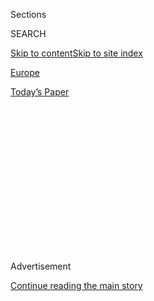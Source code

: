 <div id="app">

<div>

<div>

<div>

<div class="NYTAppHideMasthead css-1q2w90k e1suatyy0">

<div class="section css-ui9rw0 e1suatyy2">

<div class="css-eph4ug er09x8g0">

<div class="css-6n7j50">

</div>

<span class="css-1dv1kvn">Sections</span>

<div class="css-10488qs">

<span class="css-1dv1kvn">SEARCH</span>

</div>

[Skip to content](#site-content)[Skip to site
index](#site-index)

</div>

<div id="masthead-section-label" class="css-1wr3we4 eaxe0e00">

[Europe](https://www.nytimes3xbfgragh.onion/section/world/europe)

</div>

<div class="css-10698na e1huz5gh0">

</div>

</div>

<div id="masthead-bar-one" class="section hasLinks css-15hmgas e1csuq9d3">

<div class="css-uqyvli e1csuq9d0">

</div>

<div class="css-1uqjmks e1csuq9d1">

</div>

<div class="css-9e9ivx">

[](https://myaccount.nytimes3xbfgragh.onion/auth/login?response_type=cookie&client_id=vi)

</div>

<div class="css-1bvtpon e1csuq9d2">

[Today’s
Paper](https://www.nytimes3xbfgragh.onion/section/todayspaper)

</div>

</div>

</div>

</div>

<div data-aria-hidden="false">

<div id="site-content" data-role="main">

<div>

<div class="css-1aor85t" style="opacity:0.000000001;z-index:-1;visibility:hidden">

<div class="css-1hqnpie">

<div class="css-epjblv">

<span class="css-17xtcya">[Europe](/section/world/europe)</span><span class="css-x15j1o">|</span><span class="css-fwqvlz">Woody
Johnson Was a Loyal Trump Supporter in 2016. As an Ambassador, He May Be
Too
Loyal.</span>

</div>

<div class="css-k008qs">

<div class="css-1iwv8en">

<span class="css-18z7m18"></span>

<div>

</div>

</div>

<span class="css-1n6z4y">https://nyti.ms/2WTpVhj</span>

<div class="css-1705lsu">

<div class="css-4xjgmj">

<div class="css-4skfbu" data-role="toolbar" data-aria-label="Social Media Share buttons, Save button, and Comments Panel with current comment count" data-testid="share-tools">

  - 
  - 
  - 
  - 
    
    <div class="css-6n7j50">
    
    </div>

  - 

</div>

</div>

</div>

</div>

</div>

</div>

<div id="NYT_TOP_BANNER_REGION" class="css-13pd83m">

</div>

<div id="top-wrapper" class="css-1sy8kpn">

<div id="top-slug" class="css-l9onyx">

Advertisement

</div>

[Continue reading the main
story](#after-top)

<div class="ad top-wrapper" style="text-align:center;height:100%;display:block;min-height:250px">

<div id="top" class="place-ad" data-position="top" data-size-key="top">

</div>

</div>

<div id="after-top">

</div>

</div>

<div>

<div id="sponsor-wrapper" class="css-1hyfx7x">

<div id="sponsor-slug" class="css-19vbshk">

Supported by

</div>

[Continue reading the main
story](#after-sponsor)

<div id="sponsor" class="ad sponsor-wrapper" style="text-align:center;height:100%;display:block">

</div>

<div id="after-sponsor">

</div>

</div>

<div class="css-186x18t">

</div>

<div class="css-1vkm6nb ehdk2mb0">

# Woody Johnson Was a Loyal Trump Supporter in 2016. As an Ambassador, He May Be Too Loyal.

</div>

In the view of some American diplomats, Mr. Johnson’s willingness to
carry out President Trump’s request to seek the British government’s
help in moving the British Open to his golf resort in Scotland was only
the latest example of the envoy’s poor judgment.

<div class="css-79elbk" data-testid="photoviewer-wrapper">

<div class="css-z3e15g" data-testid="photoviewer-wrapper-hidden">

</div>

<div class="css-1a48zt4 ehw59r15" data-testid="photoviewer-children">

![<span class="css-16f3y1r e13ogyst0" data-aria-hidden="true">Robert
Wood Johnson IV, the American ambassador to Britain, lobbied British
officials to hold the British Open at President Trump’s Turnberry golf
resort in
Scotland.</span><span class="css-cnj6d5 e1z0qqy90" itemprop="copyrightHolder"><span class="css-1ly73wi e1tej78p0">Credit...</span><span><span>Pool
photo by Hannah
McKay</span></span></span>](https://static01.graylady3jvrrxbe.onion/images/2020/07/24/us/politics/24dc-woody1/merlin_174791733_5a127cfe-929e-4b62-ad11-8555ab18c576-articleLarge.jpg?quality=75&auto=webp&disable=upscale)

</div>

</div>

<div class="css-18e8msd">

<div class="css-otjvjh epjyd6m0">

<div class="css-nmf14i ey68jwv0" data-aria-hidden="true">

[![Mark
Landler](https://static01.graylady3jvrrxbe.onion/images/2019/10/22/reader-center/author-mark-landler/author-mark-landler-thumbLarge-v3.png
"Mark Landler")](https://www.nytimes3xbfgragh.onion/by/mark-landler)[![Lara
Jakes](https://static01.graylady3jvrrxbe.onion/images/2019/07/25/reader-center/author-lara-jakes/author-lara-jakes-thumbLarge.png
"Lara Jakes")](https://www.nytimes3xbfgragh.onion/by/lara-jakes)[![Maggie
Haberman](https://static01.graylady3jvrrxbe.onion/images/2018/07/12/multimedia/author-maggie-haberman/author-maggie-haberman-thumbLarge.png
"Maggie Haberman")](https://www.nytimes3xbfgragh.onion/by/maggie-haberman)

</div>

<div class="css-1baulvz">

By [<span class="css-1baulvz" itemprop="name">Mark
Landler</span>](https://www.nytimes3xbfgragh.onion/by/mark-landler),
[<span class="css-1baulvz" itemprop="name">Lara
Jakes</span>](https://www.nytimes3xbfgragh.onion/by/lara-jakes) and
[<span class="css-1baulvz last-byline" itemprop="name">Maggie
Haberman</span>](https://www.nytimes3xbfgragh.onion/by/maggie-haberman)

</div>

</div>

  - 
    
    <div class="css-ld3wwf e16638kd2">
    
    July 24,
    2020
    
    </div>

  - 
    
    <div class="css-4xjgmj">
    
    <div class="css-d8bdto" data-role="toolbar" data-aria-label="Social Media Share buttons, Save button, and Comments Panel with current comment count" data-testid="share-tools">
    
      - 
      - 
      - 
      - 
        
        <div class="css-6n7j50">
        
        </div>
    
      - 
    
    </div>
    
    </div>

</div>

</div>

<div class="section meteredContent css-1r7ky0e" name="articleBody" itemprop="articleBody">

<div class="css-1fanzo5 StoryBodyCompanionColumn">

<div class="css-53u6y8">

LONDON — Playing host at a small dinner on Tuesday night in honor of
Secretary of State Mike Pompeo, the American ambassador to Britain,
[Robert Wood
Johnson](https://www.nytimes3xbfgragh.onion/2020/07/25/sports/football/woody-johnson-trump-jets.html)
IV, told his guests that the wine was from President Trump’s vineyard in
Virginia. He was serving it, he joked, even though it might be ethically
improper.

The next day, Mr. Johnson was not making any more jokes about ethics.
[On
Twitter](https://twitter.com/USAmbUK/status/1286029006500966402?s=20),
he insisted he had “followed the ethical rules and requirements of my
office at all times” after [The New York Times
reported](https://www.nytimes3xbfgragh.onion/2020/07/21/world/europe/trump-british-open.html)
that at the president’s request, he had raised with a British official
the idea of steering the British Open golf tournament to Mr. Trump’s
Turnberry golf resort in Scotland.

In the ranks of the American diplomatic corps, Mr. Johnson’s enthusiasm
for pleasing Mr. Trump has raised questions about whether Mr. Johnson —
a 73-year-old pharmaceutical heir, N.F.L. team owner and longtime friend
of the president’s — has put promoting his boss over his diplomatic
duties.

It has also deepened the misgivings of the London embassy’s staff about
his judgment, given his reputation for off-color jokes and remarks to
subordinates that some said have crossed the line into sexism or racism.
His behavior has eroded morale among career diplomats and has surfaced
in a State Department inspector general’s look at the embassy, the
results of which are in a report filed in February but not yet released.

</div>

</div>

<div class="css-1fanzo5 StoryBodyCompanionColumn">

<div class="css-53u6y8">

Among the seven guests who attended the dinner for Mr. Pompeo were the
British foreign secretary, Dominic Raab, and the chancellor of the
Exchequer, Rishi Sunak, as well as three American banking executives. A
spokesman for the embassy said that Mr. Johnson paid for the wine
himself.

</div>

</div>

<div class="css-cfo9c3">

</div>

<div class="css-1fanzo5 StoryBodyCompanionColumn">

<div class="css-53u6y8">

Still, said Lewis A. Lukens, who was Mr. Johnson’s deputy until November
2018, “Instances like this reinforce the image of an ambassador out of
touch with government ethics requirements and more interested in serving
the president’s personal interests than representing the country
overseas.”

The president has denied that he asked Mr. Johnson to lobby the British
government to award the Open to his Turnberry resort, and the ambassador
has declined to address his role. But Mr. Lukens, drawing on notes he
made at the time, provided a detailed timeline of his repeated efforts
to persuade Mr. Johnson not to carry out Mr. Trump’s directive.

Mr. Johnson, Mr. Lukens said, returned to London on Jan. 30, 2018, after
a one-on-one meeting with Mr. Trump in the Oval Office the day before.
The ambassador, who is known by his nickname
[Woody](https://www.nytimes3xbfgragh.onion/2020/07/25/sports/football/woody-johnson-trump-jets.html),
told Mr. Lukens about the president’s request and asked him to suggest a
British official he could contact about it.

</div>

</div>

<div class="css-1fanzo5 StoryBodyCompanionColumn">

<div class="css-53u6y8">

“I advised Woody that he should not do this, that it would violate
ethical guidelines at the State Department,” Mr. Lukens recalled.

That seemed to put the matter to rest, he said. But on Feb. 21, Mr.
Johnson again raised the president’s request, asking his deputy: “‘Who
should I talk to in the British government?’” Mr. Lukens recalled. “I
said, ‘No one.’”

He then warned the ambassador, Mr. Lukens said, that beyond the ethical
and legal red flags raised by the conversation, it would be hugely
embarrassing to the embassy and the State Department if it ever leaked
out.

Mr. Johnson, he said, conceded the risks and appeared frustrated to be
put in a compromised position. He told Mr. Lukens he might call the
president’s son Eric Trump, who oversees the family’s golf resorts, to
see whether he could handle the contact with the British government. It
is not clear whether Mr. Johnson did that.

But a few days later, he held a meeting with Britain’s secretary of
state for Scotland, David Mundell. Shortly after returning to the
embassy, an American political official who was in the room with Mr.
Johnson reported to Mr. Lukens that the ambassador had broached the idea
of holding the Open at Turnberry.

“If the president denies it,” Mr. Lukens said, “he’s not being
truthful.”

A White House spokeswoman declined to comment on the new information, as
did Mr. Johnson. But the ambassador was far less equivocal about the
accusations that he made offensive comments to his staff.

“These false claims of insensitive remarks about race and gender are
totally inconsistent with my longstanding record and values,” [he said
Wednesday on
Twitter](https://twitter.com/USAmbUK/status/1286029006500966402?s=20).

</div>

</div>

<div class="css-1fanzo5 StoryBodyCompanionColumn">

<div class="css-53u6y8">

But according to a half-dozen current and former embassy employees, Mr.
Johnson regularly made his female and Black staff members uncomfortable
with comments about their appearances or race. One Black female diplomat
told colleagues that Mr. Johnson disparaged her efforts to schedule
events for Black History Month, accusations that were [first reported by
CNN](https://www.cnn.com/2020/07/22/politics/woody-johnson-oig-report/index.html).

Mr. Johnson, the diplomat said, once asked if he had to speak to an
audience that was “just a bunch of Black people.” He told the diplomat,
who later left the Foreign Service, that she was “marginalizing”
herself. On the occasion of Martin Luther King’s Birthday, he asked what
made the Rev. Dr. Martin Luther King Jr. deserving of a holiday.

In June 2018, Mr. Johnson lashed out in anger after a visit by the
education secretary, Betsy DeVos, because his staff organized a
reception at his residence, Winfield House, that included teenagers,
some of whom were racial minorities who had won funding to make
recruiting visits to American universities. Mr. Johnson complained he
had been blindsided; some officials suspected he was uncomfortable with
the guests.

The ambassador’s weekly senior staff meeting, which brought together the
heads of the embassy’s departments as well as the C.I.A., the Department
of Homeland Security and other agencies with outposts in London, could
be particularly tense, according to four current and former staff
members. Mr. Johnson, they said, liked to open the proceedings with
lighthearted comments that often fell flat.

At one meeting, said a person who attended, Mr. Johnson singled out a
Black gunnery sergeant, who headed the Marine security detachment at the
embassy and was wearing black pants and a black polo shirt. “Black — I
like it,” he said, drawing no reaction from the Marine but winces from
others in the room.

Two people close to Mr. Johnson said his comment stemmed from the fact
that the new uniforms of the N.F.L. team he owns, the New York Jets,
rolled out last year, were black. Others viewed the episode as evidence
of Mr. Johnson’s awkwardness rather than racist intent, part of a
pattern of tin-eared attempts at humor.

Mr. Johnson regularly commented on the appearances of female staff
members, once pointing out to colleagues that he had seen one of the
women working out in the embassy’s gym that morning. Though he actively
recruited women for jobs in the embassy, his actions had the effect of
excluding them, **** according to several diplomats.

</div>

</div>

<div class="css-1fanzo5 StoryBodyCompanionColumn">

<div class="css-53u6y8">

Soon after arriving in London, Mr. Johnson joined an exclusive men’s
club, White’s, and began holding business lunches there. Because White’s
does not allow women, he could not bring the embassy’s political affairs
counselor, Jennifer Gavito, and invited her male deputy instead. After
female employees raised it with the State Department, Mr. Lukens urged
Mr. Johnson to use the club only for social occasions.

Whatever his troubles, Mr. Johnson’s relationship with the president
appears to remain intact. And so far in this election cycle, he has
given $1.2 million to the Republican National Committee and the Trump
Victory fund, as well as another $1 million to America First Action, a
super PAC supporting Mr. Trump’s re-election.

But as the owner of the Jets, his alleged behavior could cause him
trouble in the N.F.L., where he is among those with problematic records
on race and other culturally charged issues. After [CNN
reported](https://www.cnn.com/2020/07/22/politics/woody-johnson-oig-report/index.html)
on his comments to the embassy staff in London, [Jamal Adams, an All-Pro
safety on the Jets,
tweeted](https://twitter.com/Prez/status/1285983250628767744?s=20), “We
need the RIGHT people at the top. Wrong is wrong\!”

It has also become a divisive issue inside the State Department. A
senior official there described the complaints about Mr. Johnson’s
comments as an alarming “trifecta” — racist, misogynistic and
anti-Semitic — that showed him to be the most culturally insensitive
ambassador in recent memory.

The State Department rallied to Mr. Johnson’s defense after the
accusations about his personal behavior were first reported. It
described him as “a valued member of the team who has led Mission U.K.
honorably and professionally.”

But tensions in the embassy have caused some career diplomats to leave
and one — Mr. Lukens — to be forced out. That happened in November 2018
after Mr. Johnson heard he had given a speech at a British university in
which he made a mildly positive reference to former President Barack
Obama.

A popular diplomat whose father had been an ambassador, Mr. Lukens
served as travel director for Hillary Clinton when she was secretary of
state and as acting ambassador in London before Mr. Johnson arrived in
November 2017.

</div>

</div>

<div class="css-1fanzo5 StoryBodyCompanionColumn">

<div class="css-53u6y8">

In dismissing Mr. Lukens, Mr. Johnson told him he was a “traitor.”

Mark Landler reported from London, Lara Jakes from Washington and Maggie
Haberman from New York.

</div>

</div>

<div>

</div>

</div>

<div>

</div>

<div>

</div>

<div>

</div>

<div>

<div id="bottom-wrapper" class="css-1ede5it">

<div id="bottom-slug" class="css-l9onyx">

Advertisement

</div>

[Continue reading the main
story](#after-bottom)

<div id="bottom" class="ad bottom-wrapper" style="text-align:center;height:100%;display:block;min-height:90px">

</div>

<div id="after-bottom">

</div>

</div>

</div>

</div>

</div>

## Site Index

<div>

</div>

## Site Information Navigation

  - [© <span>2020</span> <span>The New York Times
    Company</span>](https://help.nytimes3xbfgragh.onion/hc/en-us/articles/115014792127-Copyright-notice)

<!-- end list -->

  - [NYTCo](https://www.nytco.com/)
  - [Contact
    Us](https://help.nytimes3xbfgragh.onion/hc/en-us/articles/115015385887-Contact-Us)
  - [Work with us](https://www.nytco.com/careers/)
  - [Advertise](https://nytmediakit.com/)
  - [T Brand Studio](http://www.tbrandstudio.com/)
  - [Your Ad
    Choices](https://www.nytimes3xbfgragh.onion/privacy/cookie-policy#how-do-i-manage-trackers)
  - [Privacy](https://www.nytimes3xbfgragh.onion/privacy)
  - [Terms of
    Service](https://help.nytimes3xbfgragh.onion/hc/en-us/articles/115014893428-Terms-of-service)
  - [Terms of
    Sale](https://help.nytimes3xbfgragh.onion/hc/en-us/articles/115014893968-Terms-of-sale)
  - [Site
    Map](https://spiderbites.nytimes3xbfgragh.onion)
  - [Help](https://help.nytimes3xbfgragh.onion/hc/en-us)
  - [Subscriptions](https://www.nytimes3xbfgragh.onion/subscription?campaignId=37WXW)

</div>

</div>

</div>

</div>
